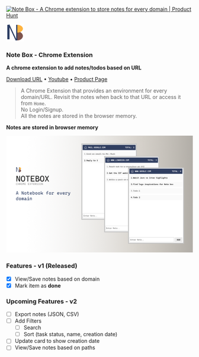<a href="https://www.producthunt.com/posts/note-box?utm_source=badge-featured&utm_medium=badge&utm_souce=badge-note-box" target="_blank"><img src="https://api.producthunt.com/widgets/embed-image/v1/featured.svg?post_id=285333&theme=light" alt="Note Box - A Chrome extension to store notes for every domain | Product Hunt" style="width: 250px; height: 54px;" width="250" height="54" /></a>

![Alt](app/icons/icon48.png)

### Note Box - Chrome Extension
**A chrome extension to add notes/todos based on URL**

[Download URL](https://chrome.google.com/webstore/detail/note-box/mbbajjgefpenmkkhcnmmnoodlbcbfnmp) • [Youtube](https://youtu.be/fX3IKhiEz1s) • [Product Page](https://www.codedrops.tech/products/note-box)

> A Chrome Extension that provides an environment for every domain/URL. Revisit the notes when back to that URL or access it from `Home`.
<br/> No Login/Signup. <br/>All the notes are stored in the browser memory.

**Notes are stored in browser memory** 

![Alt](assets/Banner-600x400.png)

### Features - v1 (Released)
- [x] View/Save notes based on domain
- [x] Mark item as **done**

### Upcoming Features - v2
- [ ] Export notes (JSON, CSV)
- [ ] Add Filters
  - [ ] Search
  - [ ] Sort (task status, name, creation date)
- [ ] Update card to show creation date
- [ ] View/Save notes based on paths
